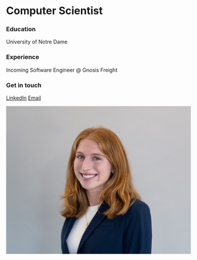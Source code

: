 # Computer Scientist

### Education
University of Notre Dame

### Experience
Incoming Software Engineer @ Gnosis Freight

### Get in touch
[LinkedIn](https://www.linkedin.com/in/francis-drake-81079025b/)
[Email](fdrake@nd.edu)

![me](/me.jpeg)
